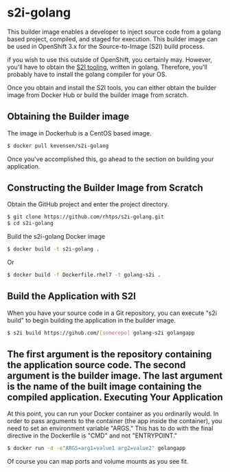 # s2i-golang

This builder image enables a developer to inject source code from a golang based project, compiled, and staged for execution.  This builder image can be used in OpenShift 3.x for the Source-to-Image (S2I) build process.

if you wish to use this outside of OpenShift, you certainly may.  However, you'll have to obtain the [S2I tooling](https://github.com/openshift/source-to-image), written in golang.  Therefore, you'll probably have to install the golang compiler for your OS.

Once you obtain and install the S2I tools, you can either obtain the builder image from Docker Hub or build the builder image from scratch.

## Obtaining the Builder image
The image in Dockerhub is a CentOS based image.
```bash
$ docker pull kevensen/s2i-golang
```
Once you've accomplished this, go ahead to the section on building your application.

## Constructing the Builder Image from Scratch
Obtain the GitHub project and enter the project directory.
```bash
$ git clone https://github.com/rhtps/s2i-golang.git
$ cd s2i-golang
```
Build the s2i-golang Docker image
```bash
$ docker build -t s2i-golang .
```
Or
```bash
$ docker build -f Dockerfile.rhel7 -t golang-s2i .
```
## Build the Application with S2I
When you have your source code in a Git repository, you can execute "s2i build" to begin building the application in the builder image.
```bash
$ s2i build https://gihub.com/[somerepo] golang-s2i golangapp
```
The first argument is the repository containing the application source code.  The second argument is the builder image.  The last argument is the name of the built image containing the compiled application.
Executing Your Application
----
At this point, you can run your Docker container as you ordinarily would.  In order to pass arguments to the container (the app inside the container), you need to set an environment variable "ARGS."  This has to do with the final directive in the Dockerfile is "CMD" and not "ENTRYPOINT."
```bash
$ docker run -d -e"ARGS=arg1=value1 arg2=value2" golangapp
```
Of course you can map ports and volume mounts as you see fit.

